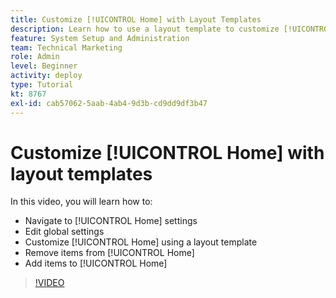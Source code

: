 ```yaml
---
title: Customize [!UICONTROL Home] with Layout Templates
description: Learn how to use a layout template to customize [!UICONTROL Home] by adding or removing fields.
feature: System Setup and Administration
team: Technical Marketing
role: Admin
level: Beginner
activity: deploy
type: Tutorial
kt: 8767
exl-id: cab57062-5aab-4ab4-9d3b-cd9dd9df3b47
---
```

# Customize [!UICONTROL Home] with layout templates

In this video, you will learn how to:

* Navigate to [!UICONTROL Home] settings
* Edit global settings
* Customize [!UICONTROL Home] using a layout template
* Remove items from [!UICONTROL Home]
* Add items to [!UICONTROL Home]

>[!VIDEO](https://video.tv.adobe.com/v/335081/?quality=12)
